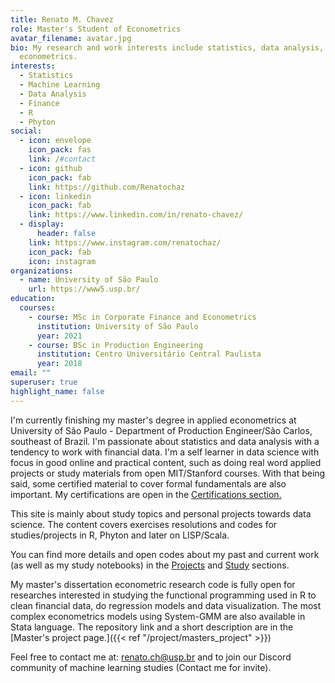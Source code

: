 ```yaml
---
title: Renato M. Chavez
role: Master's Student of Econometrics
avatar_filename: avatar.jpg
bio: My research and work interests include statistics, data analysis, machine learning and
  econometrics.
interests:
  - Statistics
  - Machine Learning
  - Data Analysis
  - Finance
  - R
  - Phyton
social:
  - icon: envelope
    icon_pack: fas
    link: /#contact
  - icon: github
    icon_pack: fab
    link: https://github.com/Renatochaz
  - icon: linkedin
    icon_pack: fab
    link: https://www.linkedin.com/in/renato-chavez/
  - display:
      header: false
    link: https://www.instagram.com/renatochaz/
    icon_pack: fab
    icon: instagram
organizations:
  - name: University of São Paulo
    url: https://www5.usp.br/
education:
  courses:
    - course: MSc in Corporate Finance and Econometrics
      institution: University of São Paulo
      year: 2021
    - course: BSc in Production Engineering
      institution: Centro Universitário Central Paulista
      year: 2018
email: ""
superuser: true
highlight_name: false
---
```

I'm currently finishing my master's degree in applied econometrics at  University of São Paulo - Department of Production Engineer/São Carlos, southeast of Brazil. I'm passionate about statistics and data analysis with a tendency to work with financial data. I'm a self learner in data science with focus in good online and practical content, such as doing real word applied projects or study materials from open MIT/Stanford courses. With that being said, some certified material to cover formal fundamentals are also important. My certifications are open in the [Certifications section.](#certifications)


This site is mainly about study topics and personal projects towards data science. The content covers exercises resolutions and codes for studies/projects in R, Phyton and later on LISP/Scala.

You can find more details and open codes about my past and current work (as well as my study notebooks) in the [Projects](#projects) and [Study](#study) sections.

My master's dissertation econometric research code is fully open for researches interested in studying the functional programming used in R to clean financial data, do regression models and data visualization. The most complex econometrics models using System-GMM are also available in Stata language. The repository link and a short description are in the [Master's project page.]({{< ref "/project/masters_project" >}})


Feel free to contact me at: renato.ch@usp.br and to join our Discord community of machine learning studies (Contact me for invite).
